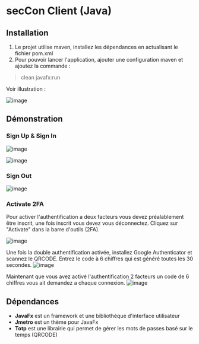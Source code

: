 # secCon Client (Java)

## Installation

1. Le projet utilise maven, installez les dépendances en actualisant le fichier pom.xml
2. Pour pouvoir lancer l'application, ajouter une configuration maven et ajoutez la commande : 

> clean javafx:run

Voir illustration :

![image](https://github.com/NathanLombardelli/Helmo_TransfertFichiers_Java/assets/55028792/5bccc93d-9739-4585-9e11-88747ee419ec)


## Démonstration

### Sign Up & Sign In

![image](https://github.com/NathanLombardelli/Helmo_TransfertFichiers_Java/assets/55028792/4a6d998b-8c30-4252-976b-e80ab6d76540)

![image](https://github.com/NathanLombardelli/Helmo_TransfertFichiers_Java/assets/55028792/c2208cfd-5adf-41f5-837c-9f22112d6499)


### Sign Out

![image](https://github.com/NathanLombardelli/Helmo_TransfertFichiers_Java/assets/55028792/1fb2852c-3e2b-4b71-afe8-c9108f42a34c)


### Activate 2FA
Pour activer l'authentification a deux facteurs vous devez préalablement être inscrit, une fois inscrit vous devez vous déconnectez.
Cliquez sur "Activate" dans la barre d'outils (2FA).

![image](https://github.com/NathanLombardelli/Helmo_TransfertFichiers_Java/assets/55028792/6c9fce81-6b2a-4804-a02c-1998adec1278)


Une fois la double authentification activée, installez Google Authenticator et scannez le QRCODE.
Entrez le code à 6 chiffres qui est généré toutes les 30 secondes.
![image](https://github.com/NathanLombardelli/Helmo_TransfertFichiers_Java/assets/55028792/1fcea415-58c1-4bb3-ac83-9d9ccee09b95)


Maintenant que vous avez activé l'authentification 2 facteurs un code de 6 chiffres vous ait demandez a chaque connexion.
![image](https://github.com/NathanLombardelli/Helmo_TransfertFichiers_Java/assets/55028792/eefdcca1-3869-45ff-9a3e-9bf8e6f33af5)


## Dépendances
- **JavaFx** est un framework et une bibliothèque d'interface utilisateur
- **Jmetro** est un thème pour JavaFx
- **Totp** est une librairie qui permet de gérer les mots de passes basé sur le temps (QRCODE)
